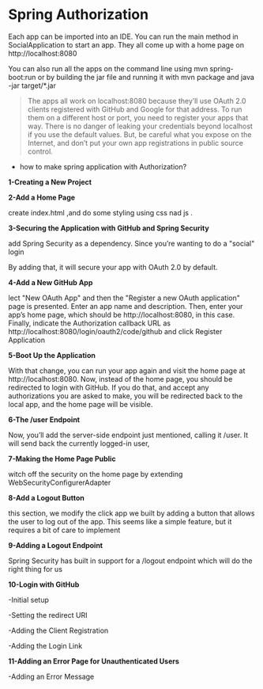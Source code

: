 # Spring Authorization
Each app can be imported into an IDE. You can run the main method in SocialApplication to start an app.
They all come up with a home page on http://localhost:8080

You can also run all the apps on the command line using mvn spring-boot:run or 
by building the jar file and running it with mvn package and java -jar target/*.jar


>The apps all work on localhost:8080 because they’ll use OAuth 2.0 clients registered with GitHub and Google for that address.
To run them on a different host or port, you need to register your apps that way. There is no danger of leaking your credentials beyond localhost
if you use the default values. But, be careful what you expose on the Internet, and don’t put your own app registrations in public source control.

- how to make spring application with Authorization?

**1-Creating a New Project**

**2-Add a Home Page**

create index.html ,and do some styling using css nad js .

**3-Securing the Application with GitHub and Spring Security**

add Spring Security as a dependency. Since you’re wanting to do a "social" login

By adding that, it will secure your app with OAuth 2.0 by default.

**4-Add a New GitHub App**

lect "New OAuth App" and then the "Register a new OAuth application" page is presented. Enter an app name and description.
Then, enter your app’s home page, which should be http://localhost:8080, in this case. Finally,
indicate the Authorization callback URL as http://localhost:8080/login/oauth2/code/github and click Register Application

**5-Boot Up the Application**

With that change, you can run your app again and visit the home page at http://localhost:8080. Now,
instead of the home page, you should be redirected to login with GitHub. If you do that, 
and accept any authorizations you are asked to make, you will be redirected back to the local app, and the home page will be visible.

**6-The /user Endpoint**

Now, you’ll add the server-side endpoint just mentioned, calling it /user. It will send back the currently logged-in user,

**7-Making the Home Page Public**

witch off the security on the home page by extending WebSecurityConfigurerAdapter

**8-Add a Logout Button**

this section, we modify the click app we built by adding a button that allows the user to log out of the app. This seems like a simple feature,
but it requires a bit of care to implement


**9-Adding a Logout Endpoint**

Spring Security has built in support for a /logout endpoint which will do the right thing for us

**10-Login with GitHub**

-Initial setup

-Setting the redirect URI

-Adding the Client Registration

-Adding the Login Link

**11-Adding an Error Page for Unauthenticated Users**

-Adding an Error Message
